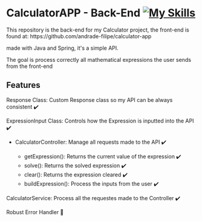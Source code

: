# CalculatorAPP - Back-End [![My Skills](https://skillicons.dev/icons?i=java,spring)](https://skillicons.dev)
<p>This repository is the back-end for my Calculator project, the front-end is found at: https://github.com/andrade-filipe/calculator-app</p>
<p>made with Java and Spring, it's a simple API.</p>
<p>The goal is process correctly all mathematical expressions the user sends from the front-end</p>

## Features

<p>Response Class: Custom Response class so my API can be always consistent ✔️</p>
<p>ExpressionInput Class: Controls how the Expression is inputted into the API ✔️</p>
<ul>
<li>CalculatorController: Manage all requests made to the API ✔️</li>
    <ul>
        <li>getExpression(): Returns the current value of the expression ✔️</li>
        <li>solve(): Returns the solved expression ✔️</li>
        <li>clear(): Returns the expression cleared ✔️</li>
        <li>buildExpression(): Process the inputs from the user ✔️</li>
    </ul>
</ul>
<p>CalculatorService: Process all the requestes made to the Controller ✔️</p>
<p>Robust Error Handler 🔴</p>

